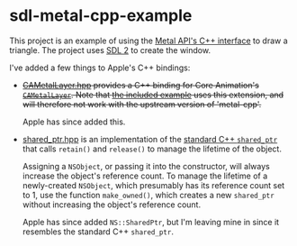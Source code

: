 # sdl-metal-cpp-example

This project is an example of using the [Metal API's C++ interface][1] to draw
a triangle. The project uses [SDL 2][2] to create the window.

I've added a few things to Apple's C++ bindings:

* ~~[CAMetalLayer.hpp][3] provides a C++ binding for Core Animation's
  [`CAMetalLayer`][7]. Note that [the included example][4] uses this extension, and
  will therefore not work with the upstream version of 'metal-cpp'.~~

  Apple has since added this.

* [shared_ptr.hpp][5] is an implementation of the [standard C++ `shared_ptr`][6]
  that calls `retain()` and `release()` to manage the lifetime of the object.

  Assigning a `NSObject`, or passing it into the constructor, will always
  increase the object's reference count. To manage the lifetime of a
  newly-created `NSObject`, which presumably has its reference count set to 1,
  use the function `make_owned()`, which creates a new `shared_ptr` without
  increasing the object's reference count.

  Apple has since added `NS::SharedPtr`, but I'm leaving mine in since it
  resembles the standard C++ `shared_ptr`.

[1]: https://developer.apple.com/metal/cpp/
[2]: https://www.libsdl.org
[3]: metal-cpp/QuartzCore/CAMetalLayer.hpp
[7]: https://developer.apple.com/documentation/quartzcore/cametallayer
[4]: main.cpp
[5]: metal-cpp/Metal/shared_ptr.hpp
[6]: https://en.cppreference.com/w/cpp/memory/shared_ptr